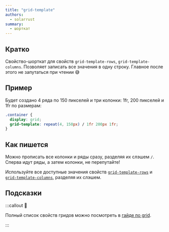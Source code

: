 ```yaml
---
title: "grid-template"
authors:
  - solarrust
summary:
  - шорткат
---
```


## Кратко

Свойство-шорткат для свойств `grid-template-rows`, `grid-template-columns`. Позволяет записать все значения в одну строку. Главное после этого не запутаться при чтении 😅

## Пример

Будет создано 4 ряда по 150 пикселей и три колонки: 1fr, 200 пикселей и 1fr по размерам:

```css
.container {
  display: grid;
  grid-template: repeat(4, 150px) / 1fr 200px 1fr;
}
```

## Как пишется

Можно прописать все колонки и ряды сразу, разделяя их слэшем `/`. Сперва идут ряды, а затем колонки, не перепутайте!

Используйте все доступные значения свойств [`grid-template-rows`](/css/doka/grid-template-rows) и [`grid-template-columns`](/css/doka/grid-template-columns), разделяя их слэшем.

## Подсказки

:::callout 📝

Полный список свойств гридов можно посмотреть в [гайде по grid](/css/articles/grid-guide/).

:::
